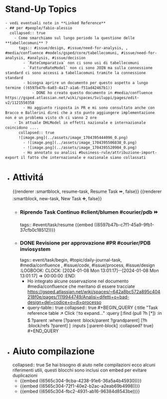 # Stand-Up Topics
	- vedi eventuali note in **Linked Reference**
	- ## per #people/fabio-alessio
	  collapsed:: true
		- Come smarchiamo sul lungo periodo la questione delle **tabellecomuni** ?
		  tags:: #issue/design, #issue/need-for-analysis, , #media/confluence #models/gsped/core/tabellecomuni, #issue/need-for-analysis, #analysis, #issue/decision
			- `RateComparativa` non ci sono usi di tabellecomuni
			- `FattureRateModel` non ci sono JOIN ma sulla connessione standard ci sono accessi a tabellacomuni tramite la connessione standard
			- bisogna aprire un documento per questo aspetto a lungo termine ((6597b47b-6a03-4a17-a1a6-f51ad42467b1))
				- DONE ho creato questo documento in #media/confluence https://gsped.atlassian.net/wiki/spaces/Sviluppi/pages/edit-v2/1121550358
			- Ho aggiunto risposta in PR e mi sono consultato anche con Bracco e Ballerini direi che a sto punto aggiungere implementazione non é un problema visto ch ci vanno 2 ore
		- In attuale DHLModel in effetti nazionale e internazionale coincidono .... 
		  collapsed:: true
		  ![image.png](../assets/image_1704395444096_0.png)
			- ![image.png](../assets/image_1704395506838_0.png)
			- ![image.png](../assets/image_1704395520904_0.png)
			- Ho annotato su analisi #business-rule/attribuzione-import-export il fatto che internazionale e nazionale siano collassati
- # Attivitá
  {{renderer :smartblock, resume-task, Resume Task ⏩️, false}} {{renderer :smartblock, new-task, New Task ➕, false}}
	- ### Riprendo Task Continuo #client/blumen #courier/pdb ⏩️
	  tags:: #event/task/resume
	  {{embed ((6597b47b-c7f1-45a9-9fb1-37cfb0c18512))}}
	- ### DONE Revisione per approvazione #PR #courier/PDB inviosystem
	  tags:: event/task/begin, #topic/daily-journal-task, #media/confluence , #issue/code, #issue/process, #issue/design
	  :LOGBOOK:
	  CLOCK: [2024-01-08 Mon 13:01:17]--[2024-01-08 Mon 13:01:17] =>  00:00:00
	  :END:
		- Ho integrato alcune osservazione nel documento #media/confluence che meritano di essere tracciate https://gsped.atlassian.net/wiki/spaces/~642a8bc572a895c404218f0e/pages/1119944749/Analisi+difetti+o+bad-design+del+codice+o+di+processo
		- query-table:: true
		  collapsed:: true
		  #+BEGIN_QUERY
		  {:title "Task reference table ↗️ Click 🖱️to expand..." :query [:find (pull ?h [*])
		      :in $ ?parent
		      :where
		      [?parent :block/parent ?grandparent]
		      [?h :block/refs ?parent]
		  ]
		  :inputs [:parent-block]
		  :collapsed? true}
		  #+END_QUERY
- # Aiuto compilazione
  collapsed:: true
  Se hai bisogno di aiuto nelle compilazioni ecco alcuni riferimenti utili, questi blocchi sono inclusi con embed per evitare duplicazioni
	- {{embed ((6565c304-9cba-4238-91e6-36a5a4b45930))}}
	- {{embed ((6565c304-72f1-40e2-b2ac-a2eab69b4998))}}
	- {{embed ((6565c304-fbc2-4931-ab16-96384d8543be))}}
